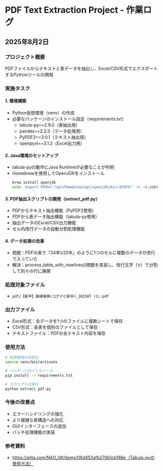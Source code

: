# PDF Text Extraction Project - 作業ログ
## 2025年8月2日

### プロジェクト概要
PDFファイルからテキストと表データを抽出し、Excel/CSV形式でエクスポートするPythonツールの開発

### 実施タスク

#### 1. 環境構築
- Python仮想環境（venv）の作成
- 必要なパッケージのインストール設定（requirements.txt）
  - tabula-py==2.9.0（表抽出用）
  - pandas==2.2.0（データ処理用）
  - PyPDF2==3.0.1（テキスト抽出用）
  - openpyxl==3.1.2（Excel出力用）

#### 2. Java環境のセットアップ
- tabula-pyの動作にJava Runtimeが必要なことが判明
- Homebrewを使用してOpenJDKをインストール
  ```bash
  brew install openjdk
  echo 'export PATH="/opt/homebrew/opt/openjdk/bin:$PATH"' >> ~/.zshrc
  ```

#### 3. PDF抽出スクリプトの開発（extract_pdf.py）
- PDFからテキスト抽出機能（PyPDF2使用）
- PDFから表データ抽出機能（tabula-py使用）
- 抽出データのExcel/CSV出力機能
- セル内改行データの自動分割処理機能

#### 4. データ処理の改善
- 問題：PDFの表で「24卒\r25卒」のように1つのセルに複数のデータが改行で入っていた
- 解決：process_table_with_newlines()関数を実装し、改行文字（\r）で分割して別々の行に展開

### 処理対象ファイル
- `pdf/【新卒】業績推移(コグナビ新卒)_202507 (1).pdf`

### 出力ファイル
- Excel形式：全データを1つのファイルに複数シートで保存
- CSV形式：各表を個別のファイルとして保存
- テキストファイル：PDFの全テキスト内容を保存

### 使用方法
```bash
# 仮想環境の有効化
source venv/bin/activate

# パッケージのインストール
pip install -r requirements.txt

# スクリプトの実行
python extract_pdf.py
```

### 今後の改善点
- エラーハンドリングの強化
- より複雑な表構造への対応
- GUIインターフェースの追加
- バッチ処理機能の実装

### 参考資料
- https://qiita.com/NAO_IW/items/06d452afb270b1cb188e（Tabula-pyの使用方法）